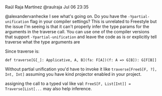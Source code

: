 Raúl Raja Martínez @raulraja Jul 06 23:35

@alexandervanhecke I see what's going on.
Do you have the `-Ypartial-unification` flag in your compiler settings?
This is unrelated to Freestyle but the issue I'm seeing is that it can't properly infer the type params for the arguments in the traverse call.
You can use one of the compiler versions that support `-Ypartial-unification` and leave the code as is or explicitly tell traverse what the type arguments are

Since traverse is:

```
def traverse[G[_]: Applicative, A, B](fa: F[A])(f: A => G[B]): G[F[B]]
```

Without partial unification you'd have to invoke it like `traverse[FreeS[F, ?], Int, Int]` assuming you have kind projector enabled in your project.

assigning the call to a typed val like val: `FreeS[F, List[Int]] = Traverse[List[...` may also help inference.


